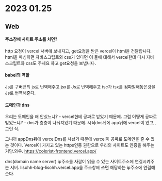 # 2023 01.25

## Web

#### 주소창에 사이트 주소를 치면?

http 요청이 vercel 서버에 보내지고, get요청을 받은 vercel이 html을 전달합니다.
html을 파싱하면 자바스크립트와 css가 있다면 이 둘에 대해서 vercel한테 다시 자바스크립트와 css도 주세요 하고 get요청을 보냅니다.

#### babel의 역할

Js를 구버젼의 js로 번역해주고
jsx를 Js로 번역해주고
tsc가 tsx를 컴파일해놓은것을 Js로 번역해준다.

#### 도메인과 dns

우리는 도메인을 왜 안샀느냐? - vercel한테 공짜로 받았기 때문에.
그럼 어떻게 공짜로 받았느냐? - dns가 층층이 나눠져있기 때문에.
시작dns뒤에 app뒤에 vercel이 있고,, 그런 식.

그니까 appDns뒤에 vercelDns를 사놨기 때문에 vercel이 공짜로 도메인을 줄 수 있는 것이다.
Vercel이 가지고 있는 https인증 권한으로 우리의 사이트도 인증을 해주는 거당.와우.
https://colorist-frontend.vercel.app/

dns(domain name server)
ip주소를 사람이 읽을 수 있는 사이트주소에 연결시켜주는 서버.
lisohh-blog-lisohh.vercel.app을 주소창에 쓰면 해당하는 ip주소에 연결해준다.
